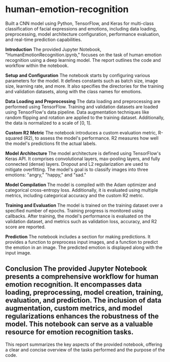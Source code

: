 # human-emotion-recognition
 Built a CNN model using Python, TensorFlow, and Keras for multi-class classification of facial expressions and emotions, including data loading, preprocessing, model architecture configuration, performance evaluation, and real-time prediction capabilities.
 
**Introduction**
The provided Jupyter Notebook, "HumanEmotionRecognition.ipynb," focuses on the task of human
emotion recognition using a deep learning model. The report outlines the code and workflow within
the notebook.

**Setup and Configuration**
The notebook starts by configuring various parameters for the model. It defines constants such as
batch size, image size, learning rate, and more. It also specifies the directories for the training and
validation datasets, along with the class names for emotions.

**Data Loading and Preprocessing**
The data loading and preprocessing are performed using TensorFlow. Training and validation datasets
are loaded using TensorFlow's data pipeline. Data augmentation techniques like random flipping and
rotation are applied to the training dataset. Additionally, the data is normalized to a scale of [0, 1].

**Custom R2 Metric**
The notebook introduces a custom evaluation metric, R-squared (R2), to assess the model's
performance. R2 measures how well the model's predictions fit the actual labels.

**Model Architecture**
The model architecture is defined using TensorFlow's Keras API. It comprises convolutional layers,
max-pooling layers, and fully connected (dense) layers. Dropout and L2 regularization are used to
mitigate overfitting. The model's goal is to classify images into three emotions: "angry," "happy," and
"sad."

**Model Compilation**
The model is compiled with the Adam optimizer and categorical cross-entropy loss. Additionally, it is
evaluated using multiple metrics, including categorical accuracy and the custom R2 metric.

**Training and Evaluation**
The model is trained on the training dataset over a specified number of epochs. Training progress is
monitored using callbacks. After training, the model's performance is evaluated on the validation
dataset, and metrics such as validation loss, accuracy, and R2 score are reported.

**Prediction**
The notebook includes a section for making predictions. It provides a function to preprocess input
images, and a function to predict the emotion in an image. The predicted emotion is displayed along
with the input image.

**Conclusion**
The provided Jupyter Notebook presents a comprehensive workflow for human emotion recognition.
It encompasses data loading, preprocessing, model creation, training, evaluation, and prediction. The
inclusion of data augmentation, custom metrics, and model regularizations enhances the robustness
of the model. This notebook can serve as a valuable resource for emotion recognition tasks.
---
This report summarizes the key aspects of the provided notebook, offering a clear and concise
overview of the tasks performed and the purpose of the code.
